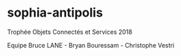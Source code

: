 # sophia-antipolis
Trophée Objets Connectés et Services 2018

Equipe Bruce LANE - Bryan Bouressam - Christophe Vestri

